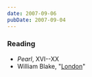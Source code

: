 ```yaml
---
date: 2007-09-06
pubDate: 2007-09-04
---
```


### Reading

* <cite>Pearl</cite>, XVI--XX
* William Blake, "[London](/notes/blake-london)"
